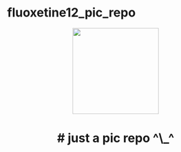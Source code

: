 # fluoxetine12\_pic\_repo
<div align="center">
    <img src="https://fastly.jsdelivr.net/gh/iamalexblue/fluoxetine12_pic_repo@master/Utools/1745517732895avatar_realexblue.jpg" width="200" height="200" />
</div>

<h1 align="center">
# just a pic repo ^\_^
</h1>